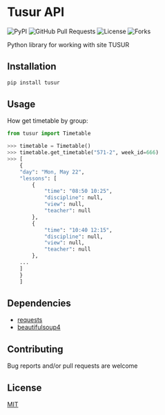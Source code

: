 # Tusur API
![PyPI](https://img.shields.io/pypi/v/tusur?color=orange) ![GitHub Pull Requests](https://img.shields.io/github/issues-pr/Weebp-Team/tusur?color=blueviolet) ![License](https://img.shields.io/pypi/l/tusur?color=blueviolet) ![Forks](https://img.shields.io/github/forks/Weebp-team/tusur?style=social)

Python library for working with site TUSUR

## Installation

```sh
pip install tusur 
```

## Usage
How get timetable by group:
```python
from tusur import Timetable

>>> timetable = Timetable()
>>> timetable.get_timetable("571-2", week_id=666)
>>> [
    {
    "day": "Mon, May 22",
    "lessons": [
        {
            "time": "08:50 10:25",
            "discipline": null,
            "view": null,
            "teacher": null
        },
        {
            "time": "10:40 12:15",
            "discipline": null,
            "view": null,
            "teacher": null
        },
    ...
    ]
    }
    ]
```


## Dependencies

- [requests](https://pypi.org/project/requests/)
- [beautifulsoup4](https://pypi.org/project/beautifulsoup4/)

## Contributing

Bug reports and/or pull requests are welcome

## License

[MIT](https://choosealicense.com/licenses/mit/)